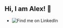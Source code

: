 ## Hi, I am Alex! 👋


- ![Find me on LinkedIn](https://www.linkedin.com/in/alexanderywang/)

<!--
**alexanderywang/alexanderywang** is a ✨ _special_ ✨ repository because its `README.md` (this file) appears on your GitHub profile.

Here are some ideas to get you started:

- 🔭 I’m currently working on ...
- 🌱 I’m currently learning ...
- 👯 I’m looking to collaborate on ...
- 🤔 I’m looking for help with ...
- 💬 Ask me about ...
- 📫 How to reach me: ...
- 😄 Pronouns: ...
- ⚡ Fun fact: ...

![code](https://media3.giphy.com/media/1oF1KAEYvmXBMo6uTS/source.gif)

-->
